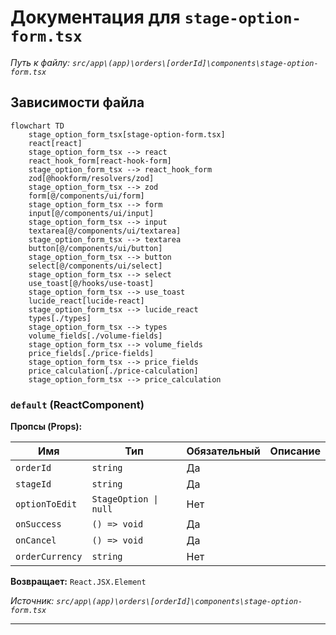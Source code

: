 # Документация для `stage-option-form.tsx`

*Путь к файлу: `src/app\(app)\orders\[orderId]\components\stage-option-form.tsx`*

## Зависимости файла

```mermaid
flowchart TD
    stage_option_form_tsx[stage-option-form.tsx]
    react[react]
    stage_option_form_tsx --> react
    react_hook_form[react-hook-form]
    stage_option_form_tsx --> react_hook_form
    zod[@hookform/resolvers/zod]
    stage_option_form_tsx --> zod
    form[@/components/ui/form]
    stage_option_form_tsx --> form
    input[@/components/ui/input]
    stage_option_form_tsx --> input
    textarea[@/components/ui/textarea]
    stage_option_form_tsx --> textarea
    button[@/components/ui/button]
    stage_option_form_tsx --> button
    select[@/components/ui/select]
    stage_option_form_tsx --> select
    use_toast[@/hooks/use-toast]
    stage_option_form_tsx --> use_toast
    lucide_react[lucide-react]
    stage_option_form_tsx --> lucide_react
    types[./types]
    stage_option_form_tsx --> types
    volume_fields[./volume-fields]
    stage_option_form_tsx --> volume_fields
    price_fields[./price-fields]
    stage_option_form_tsx --> price_fields
    price_calculation[./price-calculation]
    stage_option_form_tsx --> price_calculation
```

### `default` (ReactComponent)

**Пропсы (Props):**

| Имя | Тип | Обязательный | Описание |
|---|---|---|---|
| `orderId` | `string` | Да |  |
| `stageId` | `string` | Да |  |
| `optionToEdit` | `StageOption \| null` | Нет |  |
| `onSuccess` | `() => void` | Да |  |
| `onCancel` | `() => void` | Да |  |
| `orderCurrency` | `string` | Нет |  |

**Возвращает:** `React.JSX.Element`

*Источник: `src/app\(app)\orders\[orderId]\components\stage-option-form.tsx`*

---
